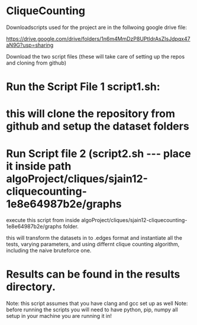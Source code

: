 # CliqueCounting

Downloadscripts used for the project are in the follwoing google drive file:

  https://drive.google.com/drive/folders/1n6m4MmDzP8UPtIdrAsZIsJdpqx47aN9G?usp=sharing
  
Download the two script files (these will take care of setting up the repos and cloning from github)


# Run the Script File 1 script1.sh:
# this will clone the repository from github and setup the dataset folders


# Run Script file 2 (script2.sh --- place it inside path algoProject/cliques/sjain12-cliquecounting-1e8e64987b2e/graphs
execute this script from inside algoProject/cliques/sjain12-cliquecounting-1e8e64987b2e/graphs folder.

this will transform the datasets in to .edges format and instantiate all the tests, varying parameters, and using differnt clique counting algorithm, including the naive bruteforce one.

# Results can be found in the results directory.

Note: this script assumes that you have clang and gcc set up as well
Note: before running the scripts you will need to have python, pip, numpy all setup in your machine you are running it in!
